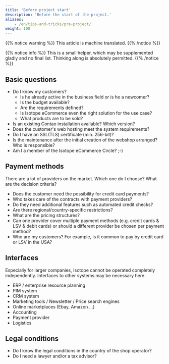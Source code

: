 ```yaml
---
title: 'Before project start'
description: 'Before the start of the project.'
aliases:
    - /en/tips-and-tricks/pre-project/
weight: 100
---
```


{{% notice warning %}}
This article is machine translated.
{{% /notice %}}

{{% notice info %}}
This is a small helper, which may be supplemented gladly and no final list. Thinking along is absolutely permitted.
{{% /notice %}}

## Basic questions

- Do I know my customers?
  - Is he already active in the business field or is he a newcomer?
  - Is the budget available?
  - Are the requirements defined?
  - Is Isotope eCommerce even the right solution for the use case?
  - What products are to be sold?
- Is an existing Contao installation available? Which version?
- Does the customer's web hosting meet the system requirements?
- Do I have an SSL(TLS) certificate (min. 256-bit)?
- Is the maintenance after the initial creation of the webshop arranged? Who is responsible?
- Am I a member of the Isotope eCommerce Circle? ;-)

## Payment methods

There are a lot of providers on the market. Which one do I choose? What are the decision criteria?

- Does the customer need the possibility for credit card payments?
- Who takes care of the contracts with payment providers?
- Do they need additional features such as automated credit checks?
- Are there regional/country-specific restrictions?
- What are the pricing structures?
- Can one provider cover multiple payment methods (e.g. credit cards &amp; LSV &amp; debit cards) or should a different provider be chosen per payment method?
- Who are my customers? For example, is it common to pay by credit card or LSV in the USA?

## Interfaces

 Especially for larger companies, Isotope cannot be operated completely independently. Interfaces to other systems may be necessary here.

 * ERP / enterprise resource planning
 * PIM system
 * CRM system
 * Marketing tools / Newsletter / Price search engines
 * Online marketplaces (Ebay, Amazon ...)
 * Accounting
 * Payment provider
 * Logistics

## Legal conditions

- Do I know the legal conditions in the country of the shop operator?
- Do I need a lawyer and/or a tax advisor?
